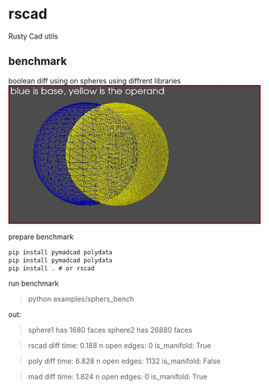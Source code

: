 # rscad

Rusty Cad utils

## benchmark

boolean diff using on spheres using diffrent libraries
![inputs](./examples/spheres.jpg)

prepare benchmark
```
pip install pymadcad polydata
pip install pymadcad polydata
pip install . # or rscad
```

run benchmark
> python examples/sphers_bench

out:
> sphere1 has 1680 faces
> sphere2 has 26880 faces

> rscad diff time: 0.188
> n open edges: 0
> is_manifold: True

> poly diff time: 6.828
> n open edges: 1132
> is_manifold: False

> mad diff time: 1.824
> n open edges: 0
> is_manifold: True